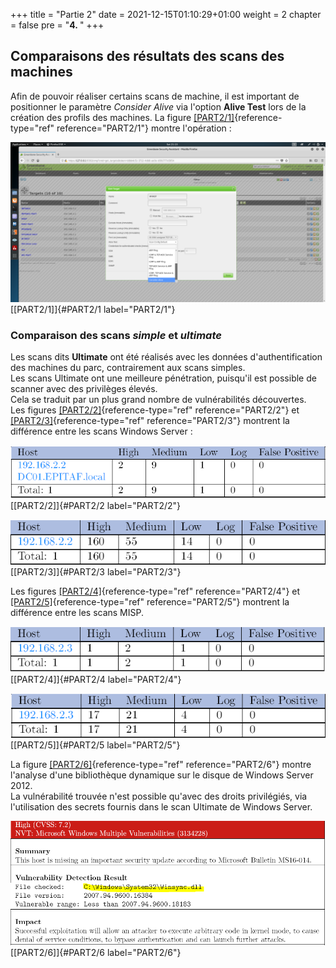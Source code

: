 +++
title = "Partie 2"
date = 2021-12-15T01:10:29+01:00
weight = 2
chapter = false
pre = "<b>4. </b>"
+++


## Comparaisons des résultats des scans des machines

Afin de pouvoir réaliser certains scans de machine, il est important de
positionner le paramètre *Consider Alive* via l'option **Alive Test**
lors de la création des profils des machines. La figure
[\[PART2/1\]](#PART2/1){reference-type="ref" reference="PART2/1"} montre
l'opération :


![image](/Analyse/Screenshots/PART2/ping.png) [\[PART2/1\]]{#PART2/1
label="PART2/1"}


### Comparaison des scans *simple* et *ultimate*

Les scans dits **Ultimate** ont été réalisés avec les données
d'authentification des machines du parc, contrairement aux scans
simples.\
Les scans Ultimate ont une meilleure pénétration, puisqu'il est possible
de scanner avec des privilèges élevés.\
Cela se traduit par un plus grand nombre de vulnérabilités découvertes.\
Les figures [\[PART2/2\]](#PART2/2){reference-type="ref"
reference="PART2/2"} et [\[PART2/3\]](#PART2/3){reference-type="ref"
reference="PART2/3"} montrent la différence entre les scans Windows
Server :


![image](/Analyse/Screenshots/PART2/ws_simple.PNG) [\[PART2/2\]]{#PART2/2
label="PART2/2"}



![image](/Analyse/Screenshots/PART2/ws_ultimate.PNG) [\[PART2/3\]]{#PART2/3
label="PART2/3"}


Les figures [\[PART2/4\]](#PART2/4){reference-type="ref"
reference="PART2/4"} et [\[PART2/5\]](#PART2/5){reference-type="ref"
reference="PART2/5"} montrent la différence entre les scans MISP.


![image](/Analyse/Screenshots/PART2/misp_simple.PNG) [\[PART2/4\]]{#PART2/4
label="PART2/4"}



![image](/Analyse/Screenshots/PART2/misp_ultimate.PNG) [\[PART2/5\]]{#PART2/5
label="PART2/5"}


La figure [\[PART2/6\]](#PART2/6){reference-type="ref"
reference="PART2/6"} montre l'analyse d'une bibliothèque dynamique sur
le disque de Windows Server 2012.\
La vulnérabilité trouvée n'est possible qu'avec des droits privilégiés,
via l'utilisation des secrets fournis dans le scan Ultimate de Windows
Server.


![image](/Analyse/Screenshots/PART2/ws_ultimate_exemple.PNG)
[\[PART2/6\]]{#PART2/6 label="PART2/6"}

